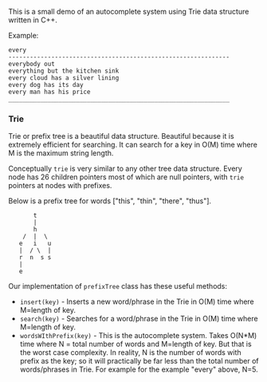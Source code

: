 
This is a small demo of an autocomplete system using Trie data structure written in C++.

Example:
```
every
--------------------------------------------------------------
everybody out
everything but the kitchen sink
every cloud has a silver lining
every dog has its day
every man has his price
______________________________________________________________

```

### Trie
Trie or prefix tree is a beautiful data structure. Beautiful because it is extremely efficient for searching. It can search for a key in O(M) time where M is the maximum string length.

Conceptually `trie` is very similar to any other tree data structure. Every node has 26 children pointers most of which are null pointers, with `trie` pointers at nodes with prefixes.

Below is a prefix tree for words ["this", "thin", "there", "thus"].

```
       t
       |
       h
    /  |  \
   e   i   u
   |  / \  |
   r  n  s s
   |
   e  
```

Our implementation of `prefixTree` class has these useful methods:
- `insert(key)` - Inserts a new word/phrase in the Trie in O(M) time where M=length of key.
- `search(key)` - Searches for a word/phrase in the Trie in O(M) time where M=length of key.
- `wordsWIthPrefix(key)` - This is the autocomplete system. Takes O(N*M) time where N = total number of words and M=length of key. But that is the worst case complexity. In reality, N is the number of words with prefix as the key; so it will practically be far less than the total number of words/phrases in Trie. For example for the example "every" above, N=5.
